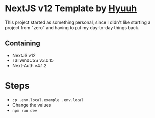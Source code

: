 # NextJS v12 Template by [Hyuuh](https://github.com/Hyuuh)

This project started as something personal, since I didn't like starting a project from "zero" and having to put my day-to-day things back.


## Containing
 * NextJS v12
 * TailwindCSS v3.0.15
 * Next-Auth v4.1.2
# Steps

 * `cp .env.local.example .env.local`
 * Change the values
 * `npm run dev`
